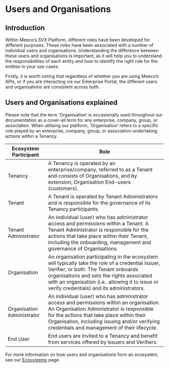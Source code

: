 # Users and Organisations

## Introduction

Within Meeco’s SVX Platform, different roles have been developed for different purposes. These roles have been associated with a number of individual users and organisations. Understanding the difference between these users and organisations is important, as it will help you to understand the responsibilities of each entity and how to identify the right role for the entities in your use cases.

Firstly, it is worth noting that regardless of whether you are using Meeco’s APIs, or if you are interacting via our Enterprise Portal, the different users and organisations are consistent across both.

## Users and Organisations explained

Please note that the term ‘Organisation’ is occasionally used throughout our documentation as a cover-all term for any enterprise, company, group, or association. When utilising our platform, ‘Organisation’ refers to a specific role played by an enterprise, company, group, or association undertaking actions within a Tenancy.

| Ecosystem Participant   | Role  | 
|-------------|--------|
| Tenancy       | A Tenancy is operated by an enterprise/company, referred to as a Tenant and consists of Organisations, and by extension, Organisation End-users (customers). |
| Tenant       | A Tenant is operated by Tenant Administrators and is responsible for the governance of its Tenancy participants. | 
| Tenant Administrator | An individual (user) who has administrator access and permissions within a Tenant. A Tenant Administrator is responsible for the actions that take place within their Tenant, including the onboarding, management and governance of Organisations. | 
| Organisation     | An organisation participating in the ecosystem will typically take the role of a credential Issuer, Verifier, or both. The Tenant onboards organisations and sets the rights associated with an organisation (i.e.. allowing it to issue or verify credentials) and its administrators. | 
| Organisation Administrator | An individual (user) who has administrator access and permissions within an organisation. An Organisation Administrator is responsible for the actions that take place within their Organisation, including issuing and/or verifying credentials and management of their lifecycle. |
| End User | End users are invited to a Tenancy and benefit from services offered by Issuers and Verifiers.  |

For more information on how users and organisations form an ecosystem, see our [Ecosystems](ecosystems.md) page.
